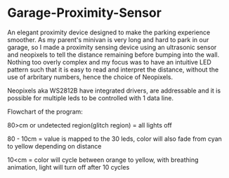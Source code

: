 # Garage-Proximity-Sensor
An elegant proximity device designed to make the parking experience smoother. As my parent's minivan is very long and hard to park in our garage, so I made a proximity sensing device using an ultrasonic sensor and neopixels to tell the distance remaining before bumping into the wall. Nothing too overly complex and my focus was to have an intuitive LED pattern such that it is easy to read and interpret the distance, without the use of arbritary numbers, hence the choice of Neopixels.

Neopixels aka WS2812B have integrated drivers, are addressable and it is possible for multiple leds to be controlled  with 1 data line.

Flowchart of the program:
 
80>cm or undetected region(glitch region) = all lights off
 
80 - 10cm = value is mapped to the 30 leds, color will also fade from cyan to yellow depending on distance
 
10<cm = color will cycle between orange to yellow, with breathing animation, light will turn off after 10 cycles
